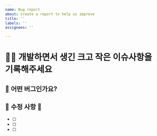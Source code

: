 ```yaml
---
name: Bug report
about: Create a report to help us improve
title: ''
labels: ''
assignees: ''

---
```


# 🧑‍💻 개발하면서 생긴 크고 작은 이슈사항을 기록해주세요

## 💛 어떤 버그인가요?

##  🚧 수정 사항 🚧
- [ ] 
- [ ] 
- [ ]
